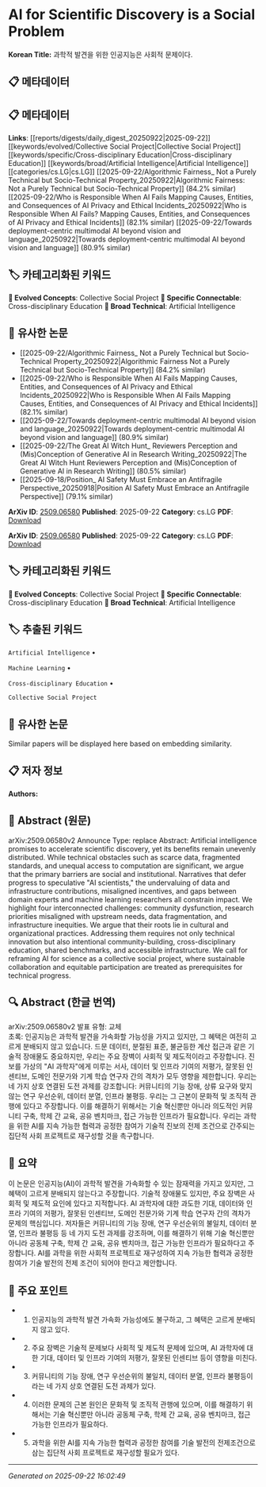 # AI for Scientific Discovery is a Social Problem

**Korean Title:** 과학적 발견을 위한 인공지능은 사회적 문제이다.

## 📋 메타데이터

## 📋 메타데이터

**Links**: [[reports/digests/daily_digest_20250922|2025-09-22]] [[keywords/evolved/Collective Social Project|Collective Social Project]] [[keywords/specific/Cross-disciplinary Education|Cross-disciplinary Education]] [[keywords/broad/Artificial Intelligence|Artificial Intelligence]] [[categories/cs.LG|cs.LG]] [[2025-09-22/Algorithmic Fairness_ Not a Purely Technical but Socio-Technical Property_20250922|Algorithmic Fairness: Not a Purely Technical but Socio-Technical Property]] (84.2% similar) [[2025-09-22/Who is Responsible When AI Fails Mapping Causes, Entities, and Consequences of AI Privacy and Ethical Incidents_20250922|Who is Responsible When AI Fails? Mapping Causes, Entities, and Consequences of AI Privacy and Ethical Incidents]] (82.1% similar) [[2025-09-22/Towards deployment-centric multimodal AI beyond vision and language_20250922|Towards deployment-centric multimodal AI beyond vision and language]] (80.9% similar)

## 🏷️ 카테고리화된 키워드
**🚀 Evolved Concepts**: Collective Social Project
**🔗 Specific Connectable**: Cross-disciplinary Education
**🔬 Broad Technical**: Artificial Intelligence
## 🔗 유사한 논문
- [[2025-09-22/Algorithmic Fairness_ Not a Purely Technical but Socio-Technical Property_20250922|Algorithmic Fairness Not a Purely Technical but Socio-Technical Property]] (84.2% similar)
- [[2025-09-22/Who is Responsible When AI Fails Mapping Causes, Entities, and Consequences of AI Privacy and Ethical Incidents_20250922|Who is Responsible When AI Fails Mapping Causes, Entities, and Consequences of AI Privacy and Ethical Incidents]] (82.1% similar)
- [[2025-09-22/Towards deployment-centric multimodal AI beyond vision and language_20250922|Towards deployment-centric multimodal AI beyond vision and language]] (80.9% similar)
- [[2025-09-22/The Great AI Witch Hunt_ Reviewers Perception and (Mis)Conception of Generative AI in Research Writing_20250922|The Great AI Witch Hunt Reviewers Perception and (Mis)Conception of Generative AI in Research Writing]] (80.5% similar)
- [[2025-09-18/Position_ AI Safety Must Embrace an Antifragile Perspective_20250918|Position AI Safety Must Embrace an Antifragile Perspective]] (79.1% similar)


**ArXiv ID**: [2509.06580](https://arxiv.org/abs/2509.06580)
**Published**: 2025-09-22
**Category**: cs.LG
**PDF**: [Download](https://arxiv.org/pdf/2509.06580.pdf)


**ArXiv ID**: [2509.06580](https://arxiv.org/abs/2509.06580)
**Published**: 2025-09-22
**Category**: cs.LG
**PDF**: [Download](https://arxiv.org/pdf/2509.06580.pdf)

## 🏷️ 카테고리화된 키워드
**🚀 Evolved Concepts**: Collective Social Project
**🔗 Specific Connectable**: Cross-disciplinary Education
**🔬 Broad Technical**: Artificial Intelligence

## 🏷️ 추출된 키워드



`Artificial Intelligence` • 

`Machine Learning` • 

`Cross-disciplinary Education` • 

`Collective Social Project`



## 🔗 유사한 논문

Similar papers will be displayed here based on embedding similarity.

## 📋 저자 정보

**Authors:** 

## 📄 Abstract (원문)

arXiv:2509.06580v2 Announce Type: replace 
Abstract: Artificial intelligence promises to accelerate scientific discovery, yet its benefits remain unevenly distributed. While technical obstacles such as scarce data, fragmented standards, and unequal access to computation are significant, we argue that the primary barriers are social and institutional. Narratives that defer progress to speculative "AI scientists," the undervaluing of data and infrastructure contributions, misaligned incentives, and gaps between domain experts and machine learning researchers all constrain impact. We highlight four interconnected challenges: community dysfunction, research priorities misaligned with upstream needs, data fragmentation, and infrastructure inequities. We argue that their roots lie in cultural and organizational practices. Addressing them requires not only technical innovation but also intentional community-building, cross-disciplinary education, shared benchmarks, and accessible infrastructure. We call for reframing AI for science as a collective social project, where sustainable collaboration and equitable participation are treated as prerequisites for technical progress.

## 🔍 Abstract (한글 번역)

arXiv:2509.06580v2 발표 유형: 교체  
초록: 인공지능은 과학적 발견을 가속화할 가능성을 가지고 있지만, 그 혜택은 여전히 고르게 분배되지 않고 있습니다. 드문 데이터, 분절된 표준, 불균등한 계산 접근과 같은 기술적 장애물도 중요하지만, 우리는 주요 장벽이 사회적 및 제도적이라고 주장합니다. 진보를 가상의 "AI 과학자"에게 미루는 서사, 데이터 및 인프라 기여의 저평가, 잘못된 인센티브, 도메인 전문가와 기계 학습 연구자 간의 격차가 모두 영향을 제한합니다. 우리는 네 가지 상호 연결된 도전 과제를 강조합니다: 커뮤니티의 기능 장애, 상류 요구와 맞지 않는 연구 우선순위, 데이터 분열, 인프라 불평등. 우리는 그 근본이 문화적 및 조직적 관행에 있다고 주장합니다. 이를 해결하기 위해서는 기술 혁신뿐만 아니라 의도적인 커뮤니티 구축, 학제 간 교육, 공유 벤치마크, 접근 가능한 인프라가 필요합니다. 우리는 과학을 위한 AI를 지속 가능한 협력과 공정한 참여가 기술적 진보의 전제 조건으로 간주되는 집단적 사회 프로젝트로 재구성할 것을 촉구합니다.

## 📝 요약

이 논문은 인공지능(AI)이 과학적 발견을 가속화할 수 있는 잠재력을 가지고 있지만, 그 혜택이 고르게 분배되지 않는다고 주장합니다. 기술적 장애물도 있지만, 주요 장벽은 사회적 및 제도적 요인에 있다고 지적합니다. AI 과학자에 대한 과도한 기대, 데이터와 인프라 기여의 저평가, 잘못된 인센티브, 도메인 전문가와 기계 학습 연구자 간의 격차가 문제의 핵심입니다. 저자들은 커뮤니티의 기능 장애, 연구 우선순위의 불일치, 데이터 분열, 인프라 불평등 등 네 가지 도전 과제를 강조하며, 이를 해결하기 위해 기술 혁신뿐만 아니라 공동체 구축, 학제 간 교육, 공유 벤치마크, 접근 가능한 인프라가 필요하다고 주장합니다. AI를 과학을 위한 사회적 프로젝트로 재구성하여 지속 가능한 협력과 공정한 참여가 기술 발전의 전제 조건이 되어야 한다고 제안합니다.

## 🎯 주요 포인트


- 1. 인공지능의 과학적 발견 가속화 가능성에도 불구하고, 그 혜택은 고르게 분배되지 않고 있다.

- 2. 주요 장벽은 기술적 문제보다 사회적 및 제도적 문제에 있으며, AI 과학자에 대한 기대, 데이터 및 인프라 기여의 저평가, 잘못된 인센티브 등이 영향을 미친다.

- 3. 커뮤니티의 기능 장애, 연구 우선순위의 불일치, 데이터 분열, 인프라 불평등이라는 네 가지 상호 연결된 도전 과제가 있다.

- 4. 이러한 문제의 근본 원인은 문화적 및 조직적 관행에 있으며, 이를 해결하기 위해서는 기술 혁신뿐만 아니라 공동체 구축, 학제 간 교육, 공유 벤치마크, 접근 가능한 인프라가 필요하다.

- 5. 과학을 위한 AI를 지속 가능한 협력과 공정한 참여를 기술 발전의 전제조건으로 삼는 집단적 사회 프로젝트로 재구성할 필요가 있다.


---

*Generated on 2025-09-22 16:02:49*